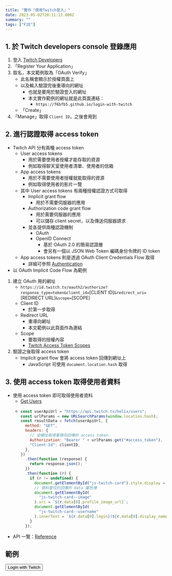 ```yaml
---
title: "實作「使用Twitch登入」"
date: 2023-05-02T20:11:13.000Z
summary: ""
tags: ["F2E"]
---
```


## __1. 於 Twitch developers console 登錄應用__

1. 登入 [Twitch Developers](https://dev.twitch.tv/console/apps)
2. 「Register Your Application」
3. 取名，本文範例取為「OAuth Verify」
   - 此名稱會顯示於授權頁面上
   - 以及輸入驗證完後重導向的網址
     - 也就是要用於驗證登入的網址
     - 本文實作範例的網址就是此頁面連結：
       - `https://f6bfb5.github.io/login-with-twitch`
   - 「Create」
4. 「Manage」取得 `Client ID`，之後會用到

## __2. 進行認證取得 access token__

- Twitch API 分有兩種 access token
  - User access tokens
    - 用於需要使用者授權才能存取的資源
    - 例如取得聊天室使用者清單、使用者的信箱
  - App access tokens
    - 用於不需要使用者授權就能取得的資源
    - 例如取得使用者的影片一覽
  - 其中 User access tokens 有兩種授權認證方式可取得
    - Implicit grant flow
      - 用於不需要伺服器的應用
    - Authorization code grant flow
      - 用於需要伺服器的應用
      - 可以儲存 client secret，以及傳送伺服器請求
    - 並各提供兩種認證機制
      - OAuth
      - OpenID Connect
        - 基於 OAuth 2.0 的簡易認證層
        - 會另有一個以 JSON Web Token 編碼身份令牌的 ID token
  - App access tokens 則是透過 OAuth Client Credentials Flow 取得
    - 詳細可參照 [Authentication](https://dev.twitch.tv/docs/authentication/#user-access-tokens)
- 以 OAuth Implicit Code Flow 為範例

1. 建立 OAuth 用的網址
   - `https://id.twitch.tv/oauth2/authorize?response_type=token&client_id=`[CLIENT ID]`&redirect_uri=`[REDIRECT URL]`&scope=`[SCOPE]
   - Client ID
     - 於第一步取得
   - Redirect URL
     - 重導向網址
     - 本文範例以此頁面作為連結
   - Scope
     - 要取得的授權內容
     - [Twitch Access Token Scopes](https://dev.twitch.tv/docs/authentication/scopes/#twitch-api-scopes)
2. 驗證之後取得 access token
   - Implicit grant flow 會將 access token 回傳到網址上
     - JavaScript 可使用 `document.location.hash` 取得

## __3. 使用 access token 取得使用者資料__

- 使用 access token 即可取得使用者資料
  - [Get Users](https://dev.twitch.tv/docs/api/reference/#get-users)
  - ```javascript
    const userApiUrl = "https://api.twitch.tv/helix/users";
    const urlParams = new URLSearchParams(window.location.hash);
    const resultData = fetch(userApiUrl, {
      method: "GET",
      headers: {
        // 從網址取得重導向回傳的 access token
        Authorization: "Bearer " + urlParams.get("#access_token"),
        "Client-Id": clientID,
      },
    })
      .then(function (response) {
        return response.json();
      })
      .then(function (r) {
        if (r != undefined) {
          document.getElementById("js-twitch-card").style.display = "block";
          // 資料會位於回傳的 data 屬性裡
          document.getElementById(
            "js-twitch-card--image"
          ).src = `${r.data[0].profile_image_url}`;
          document.getElementById(
            "js-twitch-card--username"
          ).innerText = `${r.data[0].login}(${r.data[0].display_name})`;
        }
      });
    ```
- API 一覽：[Reference](https://dev.twitch.tv/docs/api/reference/)

## __範例__

<button id="js-twitch-button">Login with Twitch</button>
<span id="js-twitch-status" />

<div class="twitch-card" id="js-twitch-card" style="display: none">
  <img alt="profile" class="twitch-card--image" id="js-twitch-card--image">
  <div class="twitch-card--username" id="js-twitch-card--username"></div>
</div>

<style>
.twitch-card--image {
  margin-left: 0 !important;
}
</style>

<script>
import { onMount } from "svelte";

const clientID = "duo2s0lhrxlom9n2h2z9gppy137xwn";
const redirectUri = "https://f6bfb5.github.io/login-with-twitch";
// const redirectUri = "http://localhost:3000/login-with-twitch";
const scope = "";
// const scope = "user:read:email";

function handleClick() {
  document.location.href = `https://id.twitch.tv/oauth2/authorize
?client_id=${clientID}
&redirect_uri=${encodeURIComponent(redirectUri)}
&response_type=token
&scope=${encodeURIComponent(scope)}`;
}

onMount(() => {
  document.getElementById("js-twitch-button").addEventListener("click", handleClick);

  // 1. check if access token exists in url params
  const urlParams = new URLSearchParams(window.location.hash);
  if (urlParams.has("#access_token")) {
    // 2. send fetch
    const userApiUrl = "https://api.twitch.tv/helix/users";
    const resultData = fetch(userApiUrl, {
      method: "GET",
      headers: {
        "Authorization": "Bearer " + urlParams.get("#access_token"),
        "Client-Id": clientID,
      },
    }).then(function(response) {
      if (!response.ok) {
        throw new Error(response.statusText);
      }
      document.getElementById("js-twitch-status").innerText = "user data got";
      return response.json();
    }).catch(function(error) {
      document.getElementById("js-twitch-status").innerText = error;
    });
    // 4. display user data
    resultData.then(function(r) {
      if (r != undefined) {
        document.getElementById("js-twitch-card").style.display = "block";
        document.getElementById("js-twitch-card--image").src = `${r.data[0].profile_image_url}`;
        document.getElementById("js-twitch-card--username").innerText = `${r.data[0].login}(${r.data[0].display_name})`;
      }
    });
  } else {
    document.getElementById("js-twitch-status").innerText = "Not logged in";
  }
});
</script>
